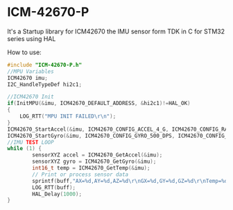 # ICM-42670-P
It's a Startup library for ICM42670 the IMU sensor form TDK in C for STM32 series using HAL




How to use:
```C
#include "ICM-42670-P.h"
//MPU Variables
ICM42670 imu;
I2C_HandleTypeDef hi2c1;

//ICM42670 Init
if(InitMPU(&imu, ICM42670_DEFAULT_ADDRESS, &hi2c1)!=HAL_OK)
{
	LOG_RTT("MPU INIT FAILED\r\n");	
}
ICM42670_StartAccel(&imu, ICM42670_CONFIG_ACCEL_4_G, ICM42670_CONFIG_RATE_100_Hz);
ICM42670_StartGyro(&imu, ICM42670_CONFIG_GYRO_500_DPS, ICM42670_CONFIG_RATE_100_Hz);
//IMU TEST LOOP
while (1) {
		sensorXYZ accel = ICM42670_GetAccel(&imu);
		sensorXYZ gyro = ICM42670_GetGyro(&imu);
		int16_t temp = ICM42670_GetTemp(&imu);
		// Print or process sensor data
		sprintf(buff,"AX=%d,AY=%d,AZ=%d\r\nGX=%d,GY=%d,GZ=%d\r\nTemp=%d\r\n",accel.x,accel.y,accel.z,gyro.x,gyro.y,gyro.z,temp);
		LOG_RTT(buff);
		HAL_Delay(1000);
}
```
